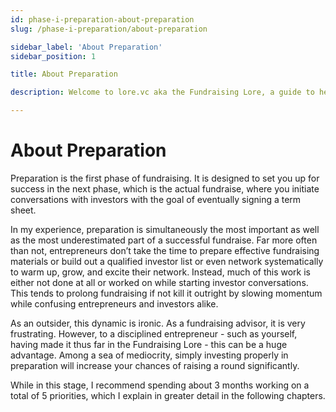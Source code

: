 ```yaml
---
id: phase-i-preparation-about-preparation
slug: /phase-i-preparation/about-preparation

sidebar_label: 'About Preparation'
sidebar_position: 1

title: About Preparation

description: Welcome to lore.vc aka the Fundraising Lore, a guide to help founder CEOs successfully raise early-stage VC financing from Silicon Valley investors

---
```


# About Preparation

Preparation is the first phase of fundraising. It is designed to set you up for success in the next phase, which is the actual fundraise, where you initiate conversations with investors with the goal of eventually signing a term sheet.

In my experience, preparation is simultaneously the most important as well as the most underestimated part of a successful fundraise. Far more often than not, entrepreneurs don’t take the time to prepare effective fundraising materials or build out a qualified investor list or even network systematically to warm up, grow, and excite their network. Instead, much of this work is either not done at all or worked on while starting investor conversations. This tends to prolong fundraising if not kill it outright by slowing momentum while confusing entrepreneurs and investors alike.

As an outsider, this dynamic is ironic. As a fundraising advisor, it is very frustrating. However, to a disciplined entrepreneur - such as yourself, having made it thus far in the Fundraising Lore - this can be a huge advantage. Among a sea of mediocrity, simply investing properly in preparation will increase your chances of raising a round significantly.

While in this stage, I recommend spending about 3 months working on a total of 5 priorities, which I explain in greater detail in the following chapters.